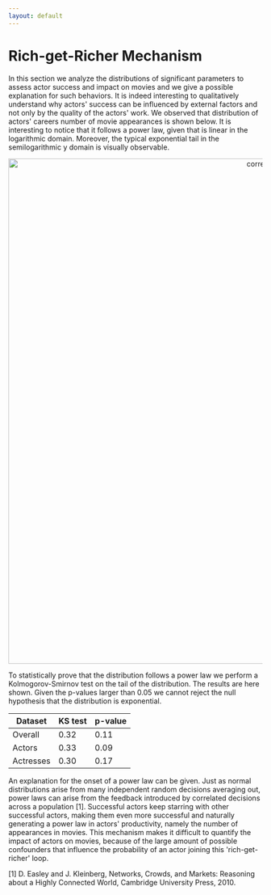 ```yaml
---
layout: default
---
```


# Rich-get-Richer Mechanism

In this section we analyze the distributions of significant parameters to assess actor success and impact on movies and we give a possible explanation for such behaviors. It is indeed interesting to qualitatively understand why actors' success can be influenced by external factors and not only by the quality of the actors' work. We observed that distribution of actors' careers number of movie appearances is shown below. It is interesting to notice that it follows a power law, given that is linear in the logarithmic domain. Moreover, the typical exponential tail in the semilogarithmic y domain is visually observable.

<p align="center">
    <img width="1000" alt="correlation" src="https://user-images.githubusercontent.com/114060781/208259952-6f8f75e7-de37-418e-923b-6594a3d87134.png">

To statistically prove that the distribution follows a power law we perform a Kolmogorov-Smirnov test on the tail of the distribution. The results are here shown. Given the p-values larger than 0.05 we cannot reject the null hypothesis that the distribution is exponential.
   
| Dataset   | KS test  | p-value |
| --------- | -------- | ------- |
| Overall   | 0.32     | 0.11    |
| Actors    | 0.33     | 0.09    |
| Actresses | 0.30     | 0.17    |

An explanation for the onset of a power law can be given. Just as normal distributions arise from many independent random decisions averaging out, power laws can arise from the feedback introduced by correlated decisions across a population [1]. Successful actors keep starring with other successful actors, making them even more successful and naturally generating a power law in actors' productivity, namely the number of appearances in movies. This mechanism makes it difficult to quantify the impact of actors on movies, because of the large amount of possible confounders that influence the probability of an actor joining this 'rich-get-richer' loop.

    

[1] D. Easley and J. Kleinberg, Networks, Crowds, and Markets: Reasoning about a Highly Connected World, Cambridge University Press, 2010.

